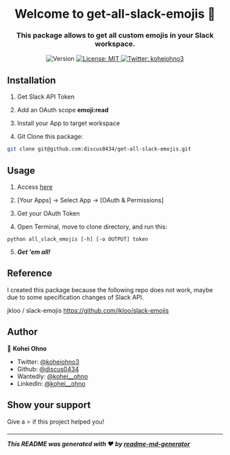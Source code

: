 <h1 align="center">
  Welcome to get-all-slack-emojis 👋
</h1>

<h3 align="center">
  This package allows to get all custom emojis in your Slack workspace.
</h3>

<p align="center">
  <img alt="Version" src="https://img.shields.io/badge/version-1.0.0-blue.svg?cacheSeconds=2592000" />
  <a href="https://opensource.org/licenses/MIT" target="_blank">
    <img alt="License: MIT" src="https://img.shields.io/badge/License-MIT-yellow.svg" />
  </a>
  <a href="https://twitter.com/koheiohno3" target="_blank">
    <img alt="Twitter: koheiohno3" src="https://img.shields.io/twitter/follow/koheiohno3.svg?style=social" />
  </a>
</p>

## Installation

1. Get Slack API Token

2. Add an OAuth scope **emoji:read**

3. Install your App to target workspace

4. Git Clone this package:

  ```zsh
  git clone git@github.com:discus0434/get-all-slack-emojis.git
  ```

## Usage

1. Access [here](https://api.slack.com/apps)

2. [Your Apps] -> Select App -> [OAuth & Permissions]

3. Get your OAuth Token

4. Open Terminal, move to clone directory, and run this:

  ```zsh:zsh
  python all_slack_emojis [-h] [-o OUTPUT] token
  ```

5. ***Get 'em all!***

## Reference

I created this package because the following repo does not work, maybe due to some specification changes of Slack API.

jkloo / slack-emojis
<https://github.com/jkloo/slack-emojis>

## Author

👤 **Kohei Ohno**

* Twitter: [@koheiohno3](https://twitter.com/koheiohno3)
* Github: [@discus0434](https://github.com/discus0434)
* Wantedly: [@kohei__ohno](https://www.wantedly.com/id/kohei__ohno)
* LinkedIn: [@kohei\_\_ohno](https://linkedin.com/in/kohei--ohno)

## Show your support

Give a ⭐️ if this project helped you!

***
***This README was generated with ❤️ by [readme-md-generator](https://github.com/kefranabg/readme-md-generator)***
